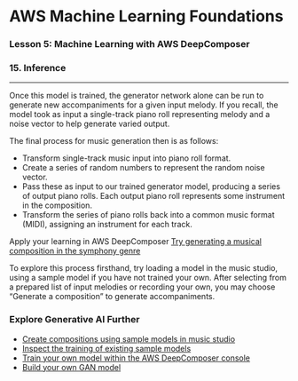 # AWS Machine Learning Foundations 

### Lesson 5: Machine Learning with AWS DeepComposer

### 15. Inference

___


Once this model is trained, the generator network alone can be run to generate new accompaniments for a given input melody. If you recall, the model took as input a single-track piano roll representing melody and a noise vector to help generate varied output.

The final process for music generation then is as follows:

* Transform single-track music input into piano roll format.
* Create a series of random numbers to represent the random noise vector.
* Pass these as input to our trained generator model, producing a series of output piano rolls. Each output piano roll represents some instrument in the composition.
* Transform the series of piano rolls back into a common music format (MIDI), assigning an instrument for each track.


Apply your learning in AWS DeepComposer
[Try generating a musical composition in the symphony genre](https://console.aws.amazon.com/deepcomposer/home?region=us-east-1#musicStudio)


To explore this process firsthand, try loading a model in the music studio, using a sample model if you have not trained your own. After selecting from a prepared list of input melodies or recording your own, you may choose “Generate a composition” to generate accompaniments.
### Explore Generative AI Further
* [Create compositions using sample models in music studio](https://console.aws.amazon.com/deepcomposer/home?region=us-east-1#musicStudio)
* [Inspect the training of existing sample models](https://console.aws.amazon.com/deepcomposer/home?region=us-east-1#modelList)
* [Train your own model within the AWS DeepComposer console](https://console.aws.amazon.com/deepcomposer/home?region=us-east-1#trainModel)
* [Build your own GAN model](https://github.com/aws-samples/aws-deepcomposer-samples)



